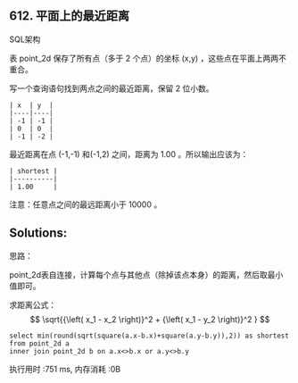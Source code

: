 ## 612. 平面上的最近距离
SQL架构

表 point_2d 保存了所有点（多于 2 个点）的坐标 (x,y) ，这些点在平面上两两不重合。

写一个查询语句找到两点之间的最近距离，保留 2 位小数。
```
| x  | y  |
|----|----|
| -1 | -1 |
| 0  | 0  |
| -1 | -2 |
```

最近距离在点 (-1,-1) 和(-1,2) 之间，距离为 1.00 。所以输出应该为：
```
| shortest |
|----------|
| 1.00     |
```

注意：任意点之间的最远距离小于 10000 。

## Solutions:
思路：

point_2d表自连接，计算每个点与其他点（除掉该点本身）的距离，然后取最小值即可。

求距离公式：
$$ \sqrt{{\left( x_1 - x_2 \right)}^2 + {\left( x_1 - y_2 \right)}^2 } $$

```
select min(round(sqrt(square(a.x-b.x)+square(a.y-b.y)),2)) as shortest
from point_2d a
inner join point_2d b on a.x<>b.x or a.y<>b.y
```
执行用时 :751 ms, 内存消耗 :0B
